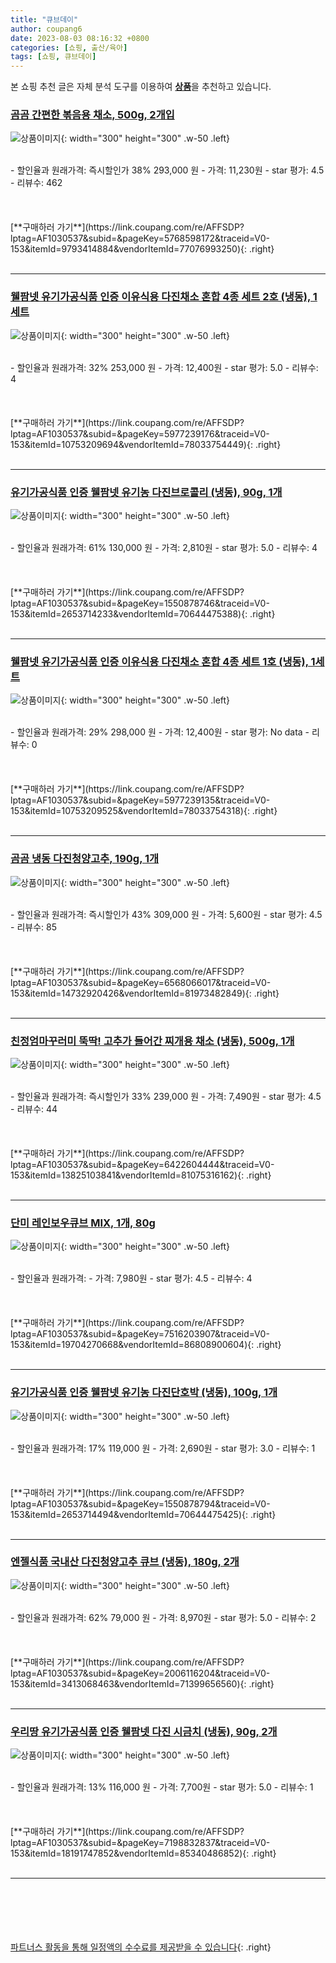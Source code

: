 ```yaml
---
title: "큐브데이"
author: coupang6
date: 2023-08-03 08:16:32 +0800
categories: [쇼핑, 출산/육아]
tags: [쇼핑, 큐브데이]
---
```


본 쇼핑 추천 글은 자체 분석 도구를 이용하여 [**상품**](https://link.coupang.com/a/bao1ui)을 추천하고 있습니다.

### [곰곰 간편한 볶음용 채소, 500g, 2개입](https://link.coupang.com/re/AFFSDP?lptag=AF1030537&subid=&pageKey=5768598172&traceid=V0-153&itemId=9793414884&vendorItemId=77076993250)

![상품이미지](https://thumbnail9.coupangcdn.com/thumbnails/remote/230x230ex/image/retail/images/335543416609878-bba7c207-5b92-46ea-90b9-7d2324adf648.jpg){: width="300" height="300" .w-50 .left}


<br>
- 할인율과 원래가격: 즉시할인가 38%  293,000   원
- 가격: 11,230원
- star 평가: 4.5
- 리뷰수: 462
<br>
<br>
<br>
<br>
[**구매하러 가기**](https://link.coupang.com/re/AFFSDP?lptag=AF1030537&subid=&pageKey=5768598172&traceid=V0-153&itemId=9793414884&vendorItemId=77076993250){: .right}
<br>
<br>

---

### [웰팜넷 유기가공식품 인증 이유식용 다진채소 혼합 4종 세트 2호 (냉동), 1세트](https://link.coupang.com/re/AFFSDP?lptag=AF1030537&subid=&pageKey=5977239176&traceid=V0-153&itemId=10753209694&vendorItemId=78033754449)

![상품이미지](https://thumbnail8.coupangcdn.com/thumbnails/remote/230x230ex/image/retail/images/2021/07/19/10/2/53ad6661-1061-49b8-ae8b-4c4730fd5ee5.jpg){: width="300" height="300" .w-50 .left}


<br>
- 할인율과 원래가격: 32%  253,000   원
- 가격: 12,400원
- star 평가: 5.0
- 리뷰수: 4
<br>
<br>
<br>
<br>
[**구매하러 가기**](https://link.coupang.com/re/AFFSDP?lptag=AF1030537&subid=&pageKey=5977239176&traceid=V0-153&itemId=10753209694&vendorItemId=78033754449){: .right}
<br>
<br>

---

### [유기가공식품 인증 웰팜넷 유기농 다진브로콜리 (냉동), 90g, 1개](https://link.coupang.com/re/AFFSDP?lptag=AF1030537&subid=&pageKey=1550878746&traceid=V0-153&itemId=2653714233&vendorItemId=70644475388)

![상품이미지](https://thumbnail10.coupangcdn.com/thumbnails/remote/230x230ex/image/retail/images/2020/05/06/11/4/03aa3a72-8a52-403b-a46d-d0df8004b7bd.jpg){: width="300" height="300" .w-50 .left}


<br>
- 할인율과 원래가격: 61%  130,000   원
- 가격: 2,810원
- star 평가: 5.0
- 리뷰수: 4
<br>
<br>
<br>
<br>
[**구매하러 가기**](https://link.coupang.com/re/AFFSDP?lptag=AF1030537&subid=&pageKey=1550878746&traceid=V0-153&itemId=2653714233&vendorItemId=70644475388){: .right}
<br>
<br>

---

### [웰팜넷 유기가공식품 인증 이유식용 다진채소 혼합 4종 세트 1호 (냉동), 1세트](https://link.coupang.com/re/AFFSDP?lptag=AF1030537&subid=&pageKey=5977239135&traceid=V0-153&itemId=10753209525&vendorItemId=78033754318)

![상품이미지](https://thumbnail7.coupangcdn.com/thumbnails/remote/230x230ex/image/retail/images/2021/07/19/10/8/03419619-0090-4ae0-8fc8-5b4ecdb5043c.jpg){: width="300" height="300" .w-50 .left}


<br>
- 할인율과 원래가격: 29%  298,000   원
- 가격: 12,400원
- star 평가: No data
- 리뷰수: 0
<br>
<br>
<br>
<br>
[**구매하러 가기**](https://link.coupang.com/re/AFFSDP?lptag=AF1030537&subid=&pageKey=5977239135&traceid=V0-153&itemId=10753209525&vendorItemId=78033754318){: .right}
<br>
<br>

---

### [곰곰 냉동 다진청양고추, 190g, 1개](https://link.coupang.com/re/AFFSDP?lptag=AF1030537&subid=&pageKey=6568066017&traceid=V0-153&itemId=14732920426&vendorItemId=81973482849)

![상품이미지](https://thumbnail8.coupangcdn.com/thumbnails/remote/230x230ex/image/retail/images/7209001372033073-b9a4ce92-aab6-428c-aecc-66c39538db0c.jpg){: width="300" height="300" .w-50 .left}


<br>
- 할인율과 원래가격: 즉시할인가 43%  309,000   원
- 가격: 5,600원
- star 평가: 4.5
- 리뷰수: 85
<br>
<br>
<br>
<br>
[**구매하러 가기**](https://link.coupang.com/re/AFFSDP?lptag=AF1030537&subid=&pageKey=6568066017&traceid=V0-153&itemId=14732920426&vendorItemId=81973482849){: .right}
<br>
<br>

---

### [친정엄마꾸러미 뚝딱! 고추가 들어간 찌개용 채소 (냉동), 500g, 1개](https://link.coupang.com/re/AFFSDP?lptag=AF1030537&subid=&pageKey=6422604444&traceid=V0-153&itemId=13825103841&vendorItemId=81075316162)

![상품이미지](https://thumbnail8.coupangcdn.com/thumbnails/remote/230x230ex/image/retail/images/1570837987971391-886b10dd-c532-4d56-bd3b-7a6fea4ac188.jpg){: width="300" height="300" .w-50 .left}


<br>
- 할인율과 원래가격: 즉시할인가 33%  239,000   원
- 가격: 7,490원
- star 평가: 4.5
- 리뷰수: 44
<br>
<br>
<br>
<br>
[**구매하러 가기**](https://link.coupang.com/re/AFFSDP?lptag=AF1030537&subid=&pageKey=6422604444&traceid=V0-153&itemId=13825103841&vendorItemId=81075316162){: .right}
<br>
<br>

---

### [단미 레인보우큐브 MIX, 1개, 80g](https://link.coupang.com/re/AFFSDP?lptag=AF1030537&subid=&pageKey=7516203907&traceid=V0-153&itemId=19704270668&vendorItemId=86808900604)

![상품이미지](https://thumbnail9.coupangcdn.com/thumbnails/remote/230x230ex/image/retail/images/4837105435966144-9212b0bf-2c77-4eb1-a7f7-67b0aad5744e.jpg){: width="300" height="300" .w-50 .left}


<br>
- 할인율과 원래가격: 
- 가격: 7,980원
- star 평가: 4.5
- 리뷰수: 4
<br>
<br>
<br>
<br>
[**구매하러 가기**](https://link.coupang.com/re/AFFSDP?lptag=AF1030537&subid=&pageKey=7516203907&traceid=V0-153&itemId=19704270668&vendorItemId=86808900604){: .right}
<br>
<br>

---

### [유기가공식품 인증 웰팜넷 유기농 다진단호박 (냉동), 100g, 1개](https://link.coupang.com/re/AFFSDP?lptag=AF1030537&subid=&pageKey=1550878794&traceid=V0-153&itemId=2653714494&vendorItemId=70644475425)

![상품이미지](https://thumbnail10.coupangcdn.com/thumbnails/remote/230x230ex/image/retail/images/2020/05/06/11/6/7dffa34a-c86c-4eb3-9bb6-8013567367f4.jpg){: width="300" height="300" .w-50 .left}


<br>
- 할인율과 원래가격: 17%  119,000   원
- 가격: 2,690원
- star 평가: 3.0
- 리뷰수: 1
<br>
<br>
<br>
<br>
[**구매하러 가기**](https://link.coupang.com/re/AFFSDP?lptag=AF1030537&subid=&pageKey=1550878794&traceid=V0-153&itemId=2653714494&vendorItemId=70644475425){: .right}
<br>
<br>

---

### [엔젤식품 국내산 다진청양고추 큐브 (냉동), 180g, 2개](https://link.coupang.com/re/AFFSDP?lptag=AF1030537&subid=&pageKey=2006116204&traceid=V0-153&itemId=3413068463&vendorItemId=71399656560)

![상품이미지](https://thumbnail9.coupangcdn.com/thumbnails/remote/230x230ex/image/retail/images/2020/08/25/12/4/aa080bed-2cb9-4e82-95ec-77c27ac30c26.jpg){: width="300" height="300" .w-50 .left}


<br>
- 할인율과 원래가격: 62%  79,000   원
- 가격: 8,970원
- star 평가: 5.0
- 리뷰수: 2
<br>
<br>
<br>
<br>
[**구매하러 가기**](https://link.coupang.com/re/AFFSDP?lptag=AF1030537&subid=&pageKey=2006116204&traceid=V0-153&itemId=3413068463&vendorItemId=71399656560){: .right}
<br>
<br>

---

### [우리땅 유기가공식품 인증 웰팜넷 다진 시금치 (냉동), 90g, 2개](https://link.coupang.com/re/AFFSDP?lptag=AF1030537&subid=&pageKey=7198832837&traceid=V0-153&itemId=18191747852&vendorItemId=85340486852)

![상품이미지](https://thumbnail8.coupangcdn.com/thumbnails/remote/230x230ex/image/retail/images/2023/03/09/15/2/9be8c3c5-068a-4308-82a7-afa3cedaf08f.jpg){: width="300" height="300" .w-50 .left}


<br>
- 할인율과 원래가격: 13%  116,000   원
- 가격: 7,700원
- star 평가: 5.0
- 리뷰수: 1
<br>
<br>
<br>
<br>
[**구매하러 가기**](https://link.coupang.com/re/AFFSDP?lptag=AF1030537&subid=&pageKey=7198832837&traceid=V0-153&itemId=18191747852&vendorItemId=85340486852){: .right}
<br>
<br>

---
<br><br><br><br><br> [파트너스 활동을 통해 일정액의 수수료를 제공받을 수 있습니다](https://link.coupang.com/a/bao1ui){: .right}